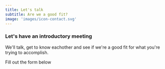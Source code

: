 ```yaml
---
title: Let's talk
subtitle: Are we a good fit?
image: 'images/icon-contact.svg'
---
```

<h3 class="lead">Let's have an introductory meeting</h3>

We'll talk, get to know eachother and see if we're a good fit for what you're trying to accomplish.

<p class="lead">Fill out the form below</p>